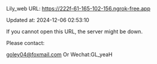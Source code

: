 Lily_web URL: https://222f-61-165-102-156.ngrok-free.app

Updated at: 2024-12-06 02:53:10

If you cannot open this URL, the server might be down.

Please contact: 

goley04@foxmail.com Or Wechat:GL_yeaH